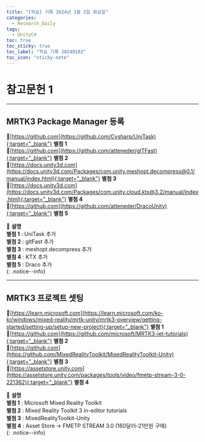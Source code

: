 ```yaml
---
title: "[학습] 기록 2024년 1월 2일 화요일"
categories:
  - Research_Daily
tags:
  - UnityC#
toc: true
toc_sticky: true
toc_label: "학습 기록 20240102"
toc_icon: "sticky-note"
---
```


# 참고문헌 1

---

## MRTK3 Package Manager 등록

🔺[https://github.com](https://github.com/Cysharp/UniTask){:target="_blank"} **별첨 1**<br> 
🔺[https://github.com](https://github.com/atteneder/glTFast){:target="_blank"} **별첨 2**<br> 
🔺[https://docs.unity3d.com](https://docs.unity3d.com/Packages/com.unity.meshopt.decompress@0.1/manual/index.html){:target="_blank"} **별첨 3**<br> 
🔺[https://docs.unity3d.com](https://docs.unity3d.com/Packages/com.unity.cloud.ktx@3.2/manual/index.html){:target="_blank"} **별첨 4**<br> 
🔺[https://github.com](https://github.com/atteneder/DracoUnity){:target="_blank"} **별첨 5** <br> 

📌 **설명** <br>
**별첨 1** : UniTask 추가<br>
**별첨 2** : gltFast 추가<br>
**별첨 3** : meshopt.decompress 추가<br>
**별첨 4** : KTX 추가<br>
**별첨 5** : Draco 추가<br>
{: .notice--info}

***

## MRTK3 프로젝트 셋팅

🔺[https://learn.microsoft.com](https://learn.microsoft.com/ko-kr/windows/mixed-reality/mrtk-unity/mrtk3-overview/getting-started/setting-up/setup-new-project){:target="_blank"} **별첨 1**<br> 
🔺[https://github.com](https://github.com/microsoft/MRTK3-iet-tutorials){:target="_blank"} **별첨 2**<br> 
🔺[https://github.com](https://github.com/MixedRealityToolkit/MixedRealityToolkit-Unity){:target="_blank"} **별첨 3**<br> 
🔺[https://assetstore.unity.com](https://assetstore.unity.com/packages/tools/video/fmetp-stream-3-0-221362){:target="_blank"} **별첨 4**<br> 

📌 **설명** <br>
**별첨 1** :  Microsoft Mixed Reality Toolkit <br>
**별첨 2** :  Mixed Reality Toolkit 3 in-editor tutorials <br>
**별첨 3** :  MixedRealityToolkit-Unity <br>
**별첨 4** :  Asset Store -> FMETP STREAM 3.0 (160달러-21만원 구매)<br>
{: .notice--info}